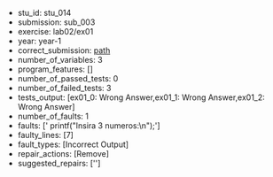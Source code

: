 - stu_id: stu_014	       
- submission: sub_003
- exercise: lab02/ex01
- year: year-1
- correct_submission: [path](https://github.com/pmorvalho/C-Pack-IPAs/blob/main/correct_submissions/year-1/lab02/ex01/ex01-stu_014-sub_004)
- number_of_variables: 3
- program_features: [] 
- number_of_passed_tests: 0
- number_of_failed_tests: 3
- tests_output: [ex01_0: Wrong Answer,ex01_1: Wrong Answer,ex01_2: Wrong Answer]
- number_of_faults: 1
- faults: ['	printf("Insira 3 numeros:\n");']
- faulty_lines: [7]
- fault_types: [Incorrect Output]
- repair_actions: [Remove] 
- suggested_repairs: ['']
